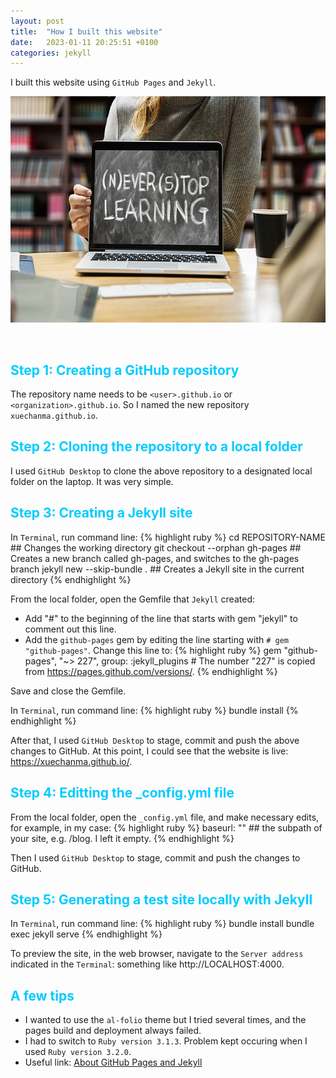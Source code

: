 ```yaml
---
layout: post
title:  "How I built this website"
date:   2023-01-11 20:25:51 +0100
categories: jekyll
---
```

I built this website using `GitHub Pages` and `Jekyll`. 
<br>
<p style="text-align:center;"><img
  src="https://github.com/xuechanma/xuechanma.github.io/blob/gh-pages/images/never-stop-learning-3653430_640.jpg"
  alt="Never stop learning"
  width="640"
  height="362"/></p>
<br>

## <span style="color:#00CCFF">Step 1: Creating a GitHub repository</span>
The repository name needs to be `<user>.github.io` or `<organization>.github.io`. So I named the new repository `xuechanma.github.io`.
<br>

## <span style="color:#00CCFF">Step 2: Cloning the repository to a local folder</span>
I used `GitHub Desktop` to clone the above repository to a designated local folder on the laptop. It was very simple. 
<br>

## <span style="color:#00CCFF">Step 3: Creating a Jekyll site</span>
In `Terminal`, run command line:
{% highlight ruby %}
cd REPOSITORY-NAME  ## Changes the working directory
git checkout --orphan gh-pages  ## Creates a new branch called gh-pages, and switches to the gh-pages branch
jekyll new --skip-bundle .  ## Creates a Jekyll site in the current directory
{% endhighlight %}

From the local folder, open the Gemfile that `Jekyll` created:
- Add "#" to the beginning of the line that starts with gem "jekyll" to comment out this line.
- Add the `github-pages` gem by editing the line starting with `# gem "github-pages"`. Change this line to:
{% highlight ruby %}
gem "github-pages", "~> 227", group: :jekyll_plugins # The number "227" is copied from https://pages.github.com/versions/.
{% endhighlight %}

Save and close the Gemfile.

In `Terminal`, run command line:
{% highlight ruby %}
bundle install
{% endhighlight %}

After that, I used `GitHub Desktop` to stage, commit and push the above changes to GitHub. At this point, I could see that the website is live: https://xuechanma.github.io/.
<br>

## <span style="color:#00CCFF">Step 4: Editting the _config.yml file</span>
From the local folder, open the `_config.yml` file, and make necessary edits, for example, in my case:
{% highlight ruby %}
baseurl: "" ## the subpath of your site, e.g. /blog. I left it empty.
{% endhighlight %}

Then I used `GitHub Desktop` to stage, commit and push the changes to GitHub.
<br>

## <span style="color:#00CCFF">Step 5: Generating a test site locally with Jekyll</span>
In `Terminal`, run command line:
{% highlight ruby %}
bundle install
bundle exec jekyll serve
{% endhighlight %}

To preview the site, in the web browser, navigate to the `Server address` indicated in the `Terminal`: something like http://LOCALHOST:4000.
<br>

## <span style="color:#00CCFF">A few tips</span>
- I wanted to use the `al-folio` theme but I tried several times, and the pages build and deployment always failed. 
- I had to switch to `Ruby version 3.1.3`. Problem kept occuring when I used `Ruby version 3.2.0`.
- Useful link: [About GitHub Pages and Jekyll](https://docs.github.com/en/pages/setting-up-a-github-pages-site-with-jekyll/about-github-pages-and-jekyll)



